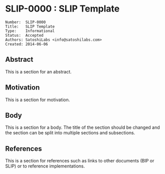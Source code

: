 # SLIP-0000 : SLIP Template

```
Number:  SLIP-0000
Title:   SLIP Template
Type:    Informational
Status:  Accepted
Authors: SatoshiLabs <info@satoshilabs.com>
Created: 2014-06-06
```

## Abstract

This is a section for an abstract.

## Motivation

This is a section for motivation.

## Body

This is a section for a body. The title of the section should be changed
and the section can be split into multiple sections and subsections.

## References

This is a section for references such as links to other documents (BIP or SLIP)
or to reference implementations.
